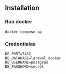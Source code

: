 ## Installation

### Run docker

```
docker compose up
```

### Credentialas

```
DB_PORT=5432
DB_DATABASE=laravel_docker
DB_USERNAME=postgres
DB_PASSWORD=secret
```